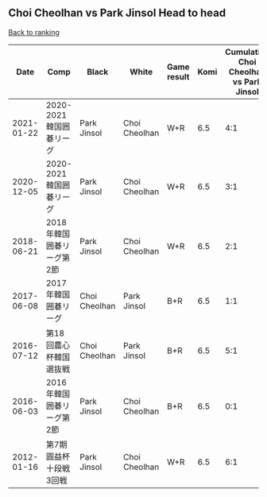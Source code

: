 ## Choi Cheolhan vs Park Jinsol Head to head

[Back to ranking](../../index.md)




| **Date** | **Comp** | **Black** | **White** | **Game result** | **Komi** | **Cumulative Choi Cheolhan vs Park Jinsol** | **Choi Cheolhan streak** | **Park Jinsol streak** | 
| --- | --- | --- | --- | --- | --- | --- | --- | --- |
| 2021-01-22 | 2020-2021韓国囲碁リーグ | Park Jinsol | Choi Cheolhan | W+R | 6.5 | 4:1 | 4 | 0 | 
| 2020-12-05 | 2020-2021韓国囲碁リーグ | Park Jinsol | Choi Cheolhan | W+R | 6.5 | 3:1 | 3 | 0 | 
| 2018-06-21 | 2018年韓国囲碁リーグ第2節 | Park Jinsol | Choi Cheolhan | W+R | 6.5 | 2:1 | 2 | 0 | 
| 2017-06-08 | 2017年韓国囲碁リーグ | Choi Cheolhan | Park Jinsol | B+R | 6.5 | 1:1 | 1 | 0 | 
| 2016-07-12 | 第18回農心杯韓国選抜戦 | Choi Cheolhan | Park Jinsol | B+R | 6.5 | 5:1 | 5 | 0 | 
| 2016-06-03 | 2016年韓国囲碁リーグ第2節 | Park Jinsol | Choi Cheolhan | B+R | 6.5 | 0:1 | 0 | 1 | 
| 2012-01-16 | 第7期圓益杯十段戦3回戦 | Park Jinsol | Choi Cheolhan | W+R | 6.5 | 6:1 | 6 | 0 |





